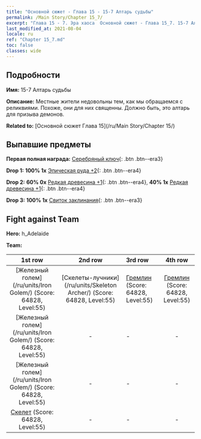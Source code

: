 ```yaml
---
title: "Основной сюжет - Глава 15 - 15-7 Алтарь судьбы"
permalink: /Main Story/Chapter 15_7/
excerpt: "Глава 15 - 7. Эра хаоса  Основной сюжет - Глава 15_7. 15-7 Алтарь судьбы"
last_modified_at: 2021-08-04
locale: ru
ref: "Chapter 15_7.md"
toc: false
classes: wide
---
```


## Подробности

 **Имя:** 15-7 Алтарь судьбы

 **Описание:** Местные жители недовольны тем, как мы обращаемся с реликвиями. Похоже, они для них священны. Должно быть, это алтарь для призыва демонов.

 **Related to:** [Основной сюжет Глава 15](/ru/Main Story/Chapter 15/)

## Выпавшие предметы

 **Первая полная награда:** [Серебряный ключ](/ItemsRU/con_693/){: .btn .btn--era3}

 **Drop 1:** **100% 1x** [Эпическая руда +2](/ItemsRU/mat_47/){: .btn .btn--era4}

 **Drop 2:** **60% 0x** [Редкая древесина +1](/ItemsRU/mat_41/){: .btn .btn--era4}, **40% 1x** [Редкая древесина +1](/ItemsRU/mat_41/){: .btn .btn--era4}

 **Drop 3:** **100% 1x** [Свиток заклинания](/ItemsRU/con_694/){: .btn .btn--era3}


## Fight against Team
 **Hero:** h_Adelaide

 **Team:**


  | 1st row | 2nd row | 3rd row | 4th row |
  |:----:|:----:|:----|:----:|
  | [Железный голем](/ru/units/Iron Golem/) (Score: 64828, Level:55)  | [Скелеты-лучники](/ru/units/Skeleton Archer/) (Score: 64828, Level:55)  | [Гремлин](/ru/units/Gremlin/) (Score: 64828, Level:55)  | [Гремлин](/ru/units/Gremlin/) (Score: 64828, Level:55)  |
  | [Железный голем](/ru/units/Iron Golem/) (Score: 64828, Level:55)  | - | - | - |
  | [Железный голем](/ru/units/Iron Golem/) (Score: 64828, Level:55)  | - | - | - |
  | [Скелет](/ru/units/Skeleton/) (Score: 64828, Level:55)  | - | - | - |


